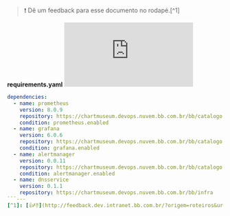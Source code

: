 > :exclamation: Dê um feedback para esse documento no rodapé.[^1]

**requirements.yaml**
![](https://eni.bb.com.br/eni1/matomo.php?idsite=469&amp;rec=1&amp;url=https://fontes.intranet.bb.com.br/dev/publico/roteiros/-/blob/master/monitoracao/referencias/requirements_yaml.md&amp;action_name=monitoracao/referencias/requirements_yaml)

```yaml
dependencies:
  - name: prometheus
    version: 8.0.9
    repository: https://chartmuseum.devops.nuvem.bb.com.br/bb/catalogo
    condition: prometheus.enabled
  - name: grafana
    version: 6.0.6
    repository: https://chartmuseum.devops.nuvem.bb.com.br/bb/catalogo
    condition: grafana.enabled
  - name: alertmanager
    version: 0.0.11
    repository: https://chartmuseum.devops.nuvem.bb.com.br/bb/catalogo
    condition: alertmanager.enabled    
  - name: dnsservice
    version: 0.1.1
    repository: https://chartmuseum.devops.nuvem.bb.com.br/bb/infra
```---
[^1]: [👍👎](http://feedback.dev.intranet.bb.com.br/?origem=roteiros&url_origem=fontes.intranet.bb.com.br/dev/publico/roteiros/-/blob/master/monitoracao/requirements.md&internalidade=monitoracao/requirements)
